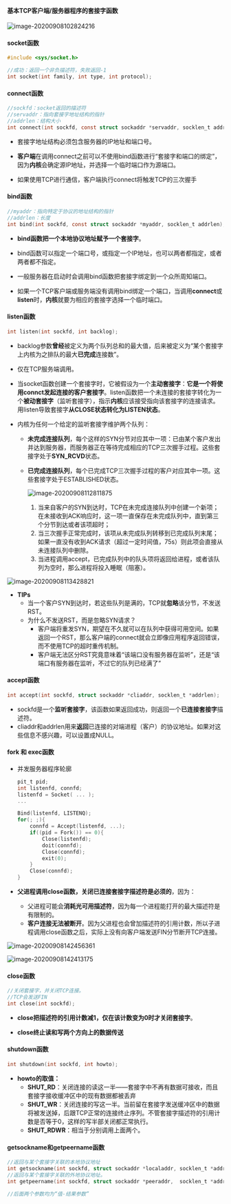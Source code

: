 #### 基本TCP客户端/服务器程序的套接字函数

![image-20200908102824216](.\pictures\基本TCP套接字函数.png)

#### socket函数

```c
#include <sys/socket.h>

//成功：返回一个非负描述符，失败返回-1
int socket(int family, int type, int protocol);
```



#### connect函数

```c
//sockfd：socket返回的描述符
//servaddr：指向套接字地址结构的指针
//addrlen：结构大小
int connect(int sockfd, const struct sockaddr *servaddr, socklen_t addrlen);
```

- 套接字地址结构必须包含服务器的IP地址和端口号。
- **客户端**在调用connect之前可以不使用bind函数进行“套接字和端口的绑定”，因为**内核**会确定源IP地址，并选择一个临时端口作为源端口。

- 如果使用TCP进行通信，客户端执行connect将触发TCP的三次握手



#### bind函数

```c
//myaddr：指向特定于协议的地址结构的指针
//addrlen：长度
int bind(int sockfd, const struct sockaddr *myaddr, socklen_t addrlen);
```

- **bind函数把一个本地协议地址赋予一个套接字**。

- bind函数可以指定一个端口号，或指定一个IP地址，也可以两者都指定，或者两者都不指定。
- 一般服务器在启动时会调用bind函数把套接字绑定到一个众所周知端口。
- 如果一个TCP客户端或服务端没有调用bind绑定一个端口，当调用**connect**或**listen**时，**内核**就要为相应的套接字选择一个临时端口。



#### listen函数

```c
int listen(int sockfd, int backlog);
```

- backlog参数**曾经**被定义为两个队列总和的最大值，后来被定义为“某个套接字上内核为之排队的最大**已完成**连接数”。
- 仅在TCP服务端调用。
- 当socket函数创建一个套接字时，它被假设为一个**主动套接字**：**它是一个将使用connct发起连接的客户套接字**。listen函数把一个未连接的套接字转化为一个**被动套接字**（监听套接字），指示**内核**应该接受指向该套接字的连接请求。用listen导致套接字**从CLOSE状态转化为LISTEN状态**。

- 内核为任何一个给定的监听套接字维护两个队列：

  - **未完成连接队列**，每个这样的SYN分节对应其中一项：已由某个客户发出并达到服务器，而服务器正在等待完成相应的TCP三次握手过程。这些套接字处于**SYN_RCVD**状态。

  - **已完成连接队列**，每个已完成TCP三次握手过程的客户对应其中一项。这些套接字处于ESTABLISHED状态。

    ![image-20200908112811875](.\pictures\TCP为监听套接字维护两个队列.png)

    

    1. 当来自客户的SYN到达时，TCP在未完成连接队列中创建一个新项；在未接收到ACK响应时，这一项一直保存在未完成队列中，直到第三个分节到达或者该项超时；
    2. 当三次握手正常完成时，该项从未完成队列转移到已完成队列末尾；如果一直没有收到ACK请求（超过一定时间值，75s）则此项会直接从未连接队列中删除。
    3. 当进程调用accept，已完成队列中的队头项将返回给进程，或者该队列为空时，那么进程将投入睡眠（阻塞）。

![image-20200908113428821](.\pictures\两个队列.png)

- **TIPs**		
  - 当一个客户SYN到达时，若这些队列是满的，TCP就**忽略**该分节，不发送RST。
  - 为什么不发送RST，而是忽略SYN请求？
    - 客户端将重发SYN，期望在不久就可以在队列中获得可用空间。如果返回一个RST，那么客户端的connect就会立即像应用程序返回错误，而不使用TCP的超时重传机制。
    - 客户端无法区分RST究竟意味着“该端口没有服务器在监听”，还是“该端口有服务器在监听，不过它的队列已经满了”



#### accept函数

```c
int accept(int sockfd, struct sockaddr *cliaddr, socklen_t *addrlen);
```

- sockfd是一个**监听套接字**，该函数如果返回成功，则返回一个**已连接套接字**描述符。
- cliaddr和addrlen用来**返回**已连接的对端进程（客户）的协议地址。如果对这些信息不感兴趣，可以设置成NULL。



#### fork 和 exec函数

- 并发服务器程序轮廓

  ```c
  pit_t pid;
  int listenfd, connfd;
  listenfd = Socket( ... );
  ...
  
  Bind(listenfd, LISTENQ);
  for(; ;){
      connfd = Accept(listenfd, ...);
      if((pid = Fork()) == 0){
          Close(listenfd);
          doit(connfd);
          Close(connfd);
          exit(0);
      }
      Close(connfd);
  }
  ```

- **父进程调用close函数，关闭已连接套接字描述符是必须的**，因为：

  - 父进程可能会**消耗光可用描述符**，因为每一个进程能打开的最大描述符是有限制的。
  - **客户连接无法被断开**。因为父进程也会曾加描述符的引用计数，所以子进程调用close函数之后，实际上没有向客户端发送FIN分节断开TCP连接。

![image-20200908142456361](.\pictures\并发服务器工作原理1.png)

![image-20200908142413175](.\pictures\并发服务器工作原理2.png)



#### close函数

```c
//关闭套接字，并关闭TCP连接。
//TCP会发送FIN
int close(int sockfd);
```

- **close把描述符的引用计数减1，仅在该计数变为0时才关闭套接字**。

- **close终止读和写两个方向上的数据传送**

  

#### shutdown函数

```c
int shutdown(int sockfd, int howto);
```

- **howto的取值：**
  - **SHUT_RD**：关闭连接的读这一半——套接字中不再有数据可接收，而且套接字接收缓冲区中的现有数据都被丢弃
  - **SHUT_WR**：关闭连接的写这一半。当前留在套接字发送缓冲区中的数据将被发送掉，后跟TCP正常的连接终止序列。不管套接字描述符的引用计数是否等于0，这样的写半部关闭都正常执行。
  - **SHUT_RDWR**：相当于分别调用上面两个。



#### getsockname和getpeername函数

```c
//返回与某个套接字关联的本地协议地址
int getsockname(int sockfd, struct sockaddr *localaddr, socklen_t *addrlen);
//返回与某个套接字关联的外地协议地址。
int getpeername(int sockfd, struct sockaddr *peeraddr,  socklen_t *addrlen);

//后面两个参数均为“值-结果参数”
```

